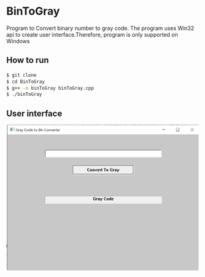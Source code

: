 # BinToGray
Program to Convert binary number to gray code.
The program uses Win32 api to create user interface.Therefore, program is only supported on Windows

## How to run
```bash
$ git clone 
$ cd BinToGray
$ g++ -o binToGray binToGray.cpp
$ ./binToGray
```

## User interface
![Output image](img/output.png)
